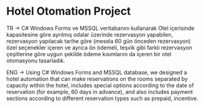 # Hotel Otomation Project
TR -> C# Windows Forms ve MSSQL veritabanını kullanarak Otel içerisinde kapasitesine göre ayrılmış odalar üzerinde rezervasyon yapabilen, rezervasyon yapılacak tarihe göre (mesela 60 gün önceden rezervasyon) özel seçenekler içeren ve ayrıca ön ödemeli, teşvik gibi farklı rezervasyon çeşitlerine göre uygun şekilde ödeme kısımlarını da içeren bir otel otomasyonu tasarladık.

ENG -> Using C# Windows Forms and MSSQL database, we designed a hotel automation that can make reservations on the rooms separated by capacity within the hotel, includes special options according to the date of reservation (for example, 60 days in advance), and also includes payment sections according to different reservation types such as prepaid, incentive.
